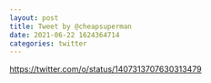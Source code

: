 ```yaml
--- 
layout: post 
title: Tweet by @cheapsuperman 
date: 2021-06-22 1624364714 
categories: twitter 
--- 
```

https://twitter.com/o/status/1407313707630313479